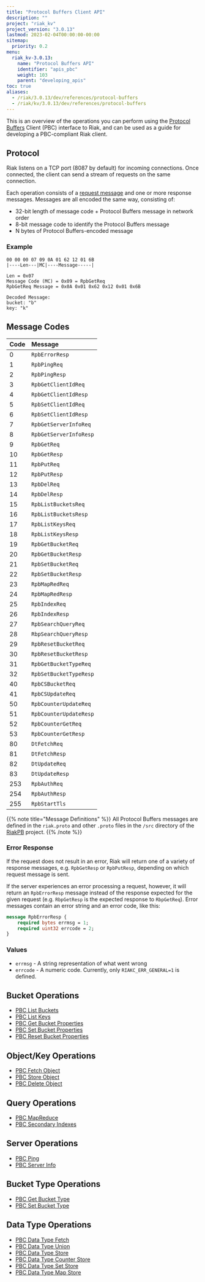 ```yaml
---
title: "Protocol Buffers Client API"
description: ""
project: "riak_kv"
project_version: "3.0.13"
lastmod: 2023-02-04T00:00:00-00:00
sitemap:
  priority: 0.2
menu:
  riak_kv-3.0.13:
    name: "Protocol Buffers API"
    identifier: "apis_pbc"
    weight: 103
    parent: "developing_apis"
toc: true
aliases:
  - /riak/3.0.13/dev/references/protocol-buffers
  - /riak/kv/3.0.13/dev/references/protocol-buffers
---
```


This is an overview of the operations you can perform using the
[Protocol Buffers](https://code.google.com/p/protobuf/) Client (PBC)
interface to Riak, and can be used as a guide for developing a
PBC-compliant Riak client.

## Protocol

Riak listens on a TCP port (8087 by default) for incoming connections.
Once connected, the client can send a stream of requests on the same
connection.

Each operation consists of a [request message](https://developers.google.com/protocol-buffers/docs/encoding) and one or more response messages. Messages are all encoded the same way, consisting of:

* 32-bit length of message code + Protocol Buffers message in network
  order
* 8-bit message code to identify the Protocol Buffers message
* N bytes of Protocol Buffers-encoded message

### Example

```
00 00 00 07 09 0A 01 62 12 01 6B
|----Len---|MC|----Message-----|

Len = 0x07
Message Code (MC) = 0x09 = RpbGetReq
RpbGetReq Message = 0x0A 0x01 0x62 0x12 0x01 0x6B

Decoded Message:
bucket: "b"
key: "k"
```

## Message Codes

Code | Message |
:----|:--------|
0 | `RpbErrorResp` |
1 | `RpbPingReq` |
2 | `RpbPingResp` |
3 | `RpbGetClientIdReq` |
4 | `RpbGetClientIdResp` |
5 | `RpbSetClientIdReq` |
6 | `RpbSetClientIdResp` |
7 | `RpbGetServerInfoReq` |
8 | `RpbGetServerInfoResp` |
9 | `RpbGetReq` |
10 | `RpbGetResp` |
11 | `RpbPutReq` |
12 | `RpbPutResp` |
13 | `RpbDelReq` |
14 | `RpbDelResp` |
15 | `RpbListBucketsReq` |
16 | `RpbListBucketsResp` |
17 | `RpbListKeysReq` |
18 | `RpbListKeysResp` |
19 | `RpbGetBucketReq` |
20 | `RpbGetBucketResp` |
21 | `RpbSetBucketReq` |
22 | `RpbSetBucketResp` |
23 | `RpbMapRedReq` |
24 | `RpbMapRedResp` |
25 | `RpbIndexReq` |
26 | `RpbIndexResp` |
27 | `RpbSearchQueryReq` |
28 | `RbpSearchQueryResp` |
29 | `RpbResetBucketReq` |
30 | `RpbResetBucketResp` |
31 | `RpbGetBucketTypeReq` |
32 | `RpbSetBucketTypeResp` |
40 | `RpbCSBucketReq` |
41 | `RpbCSUpdateReq` |
50 | `RpbCounterUpdateReq` |
51 | `RpbCounterUpdateResp` |
52 | `RpbCounterGetReq` |
53 | `RpbCounterGetResp` |
80 | `DtFetchReq` |
81 | `DtFetchResp` |
82 | `DtUpdateReq` |
83 | `DtUpdateResp` |
253 | `RpbAuthReq` |
254 | `RpbAuthResp` |
255 | `RpbStartTls` |

{{% note title="Message Definitions" %}}
All Protocol Buffers messages are defined in the `riak.proto` and other
`.proto` files in the `/src` directory of the
<a href="https://github.com/basho/riak_pb">RiakPB</a> project.
{{% /note %}}

### Error Response

If the request does not result in an error, Riak will return one of a
variety of response messages, e.g. `RpbGetResp` or `RpbPutResp`,
depending on which request message is sent.

If the server experiences an error processing a request, however, it
will return an `RpbErrorResp` message instead of the response expected
for the given request (e.g. `RbpGetResp` is the expected response to
`RbpGetReq`). Error messages contain an error string and an error code,
like this:

```protobuf
message RpbErrorResp {
    required bytes errmsg = 1;
    required uint32 errcode = 2;
}
```

### Values

* `errmsg` - A string representation of what went wrong
* `errcode` - A numeric code. Currently, only `RIAKC_ERR_GENERAL=1`
  is defined.

## Bucket Operations

* [PBC List Buckets]({{<baseurl>}}riak/kv/3.0.13/developing/api/protocol-buffers/list-buckets)
* [PBC List Keys]({{<baseurl>}}riak/kv/3.0.13/developing/api/protocol-buffers/list-keys)
* [PBC Get Bucket Properties]({{<baseurl>}}riak/kv/3.0.13/developing/api/protocol-buffers/get-bucket-props)
* [PBC Set Bucket Properties]({{<baseurl>}}riak/kv/3.0.13/developing/api/protocol-buffers/set-bucket-props)
* [PBC Reset Bucket Properties]({{<baseurl>}}riak/kv/3.0.13/developing/api/protocol-buffers/reset-bucket-props)

## Object/Key Operations

* [PBC Fetch Object]({{<baseurl>}}riak/kv/3.0.13/developing/api/protocol-buffers/fetch-object)
* [PBC Store Object]({{<baseurl>}}riak/kv/3.0.13/developing/api/protocol-buffers/store-object)
* [PBC Delete Object]({{<baseurl>}}riak/kv/3.0.13/developing/api/protocol-buffers/delete-object)

## Query Operations

* [PBC MapReduce]({{<baseurl>}}riak/kv/3.0.13/developing/api/protocol-buffers/mapreduce)
* [PBC Secondary Indexes]({{<baseurl>}}riak/kv/3.0.13/developing/api/protocol-buffers/secondary-indexes)

## Server Operations

* [PBC Ping]({{<baseurl>}}riak/kv/3.0.13/developing/api/protocol-buffers/ping)
* [PBC Server Info]({{<baseurl>}}riak/kv/3.0.13/developing/api/protocol-buffers/server-info)

## Bucket Type Operations

* [PBC Get Bucket Type]({{<baseurl>}}riak/kv/3.0.13/developing/api/protocol-buffers/get-bucket-type)
* [PBC Set Bucket Type]({{<baseurl>}}riak/kv/3.0.13/developing/api/protocol-buffers/set-bucket-type)

## Data Type Operations

* [PBC Data Type Fetch]({{<baseurl>}}riak/kv/3.0.13/developing/api/protocol-buffers/dt-fetch)
* [PBC Data Type Union]({{<baseurl>}}riak/kv/3.0.13/developing/api/protocol-buffers/dt-union)
* [PBC Data Type Store]({{<baseurl>}}riak/kv/3.0.13/developing/api/protocol-buffers/dt-store)
* [PBC Data Type Counter Store]({{<baseurl>}}riak/kv/3.0.13/developing/api/protocol-buffers/dt-counter-store)
* [PBC Data Type Set Store]({{<baseurl>}}riak/kv/3.0.13/developing/api/protocol-buffers/dt-set-store)
* [PBC Data Type Map Store]({{<baseurl>}}riak/kv/3.0.13/developing/api/protocol-buffers/dt-map-store)

